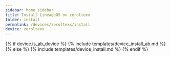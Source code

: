 ```yaml
---
sidebar: home_sidebar
title: Install LineageOS on zeroltexx
folder: install
permalink: /devices/zeroltexx/install
device: zeroltexx
---
```

{% if device.is_ab_device %}
{% include templates/device_install_ab.md %}
{% else %}
{% include templates/device_install.md %}
{% endif %}
